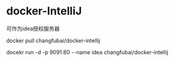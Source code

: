# docker-IntelliJ

可作为idea授权服务器

docker pull changfubai/docker-intellij

docekr run -d -p 9091:80 --name idea changfubai/docker-intellij
